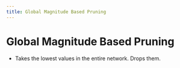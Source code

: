 ```yaml
---
title: Global Magnitude Based Pruning
---
```


# Global Magnitude Based Pruning
- Takes the lowest values in the entire network. Drops them.







